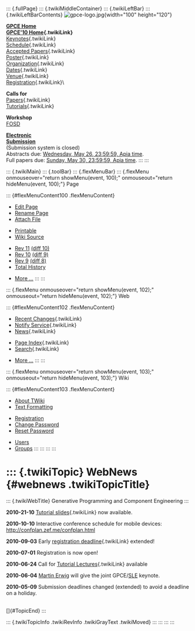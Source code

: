 ::: {.fullPage}
::: {.twikiMiddleContainer}
::: {.twikiLeftBar}
::: {.twikiLeftBarContents}
![gpce-logo.jpg](../pub/GPCE10/WebLeftBar/gpce-logo.jpg){width="100"
height="120"}

**[GPCE Home](http://program-transformation.org/Gpce)**\
**[GPCE\'10 Home](WebHome){.twikiLink}**\
[Keynotes](KeynoteSpeakers){.twikiLink}\
[Schedule](ConferenceProgram){.twikiLink}\
[Accepted Papers](AcceptedPapers){.twikiLink}\
[Poster](Poster){.twikiLink}\
[Organization](ConferenceOrganization){.twikiLink}\
[Dates](ImportantDates){.twikiLink}\
[Venue](ConferenceVenue){.twikiLink}\
[Registration](ConferenceRegistration){.twikiLink}\

**Calls for**\
[Papers](CallForPapers){.twikiLink}\
[Tutorials](CallForTutorials){.twikiLink}

**Workshop**\
[FOSD](http://www.infosun.fim.uni-passau.de/cl/staff/apel/FOSD2010/index.html)

**[Electronic\
Submission](http://www.easychair.org/conferences/?conf=gpce10)**\
(Submission system is closed)\
Abstracts due: [Wednesday, May 26, 23:59:59, Apia
time](http://www.timeanddate.com/worldclock/fixedtime.html?month=5&day=26&year=2010&hour=23&min=59&sec=59&p1=282).\
Full papers due: [Sunday, May 30, 23:59:59, Apia
time](http://www.timeanddate.com/worldclock/fixedtime.html?month=5&day=30&year=2010&hour=23&min=59&sec=59&p1=282).
:::
:::

::: {.twikiMain}
::: {.toolBar}
::: {.flexMenuBar}
::: {.flexMenu onmouseover="return showMenu(event, 100);" onmouseout="return hideMenu(event, 100);"}
Page

::: {#flexMenuContent100 .flexMenuContent}
-   [Edit
    Page](http://www.program-transformation.org/edit/GPCE10/WebNews?t=1536827535)
-   [Rename
    Page](http://www.program-transformation.org/rename/GPCE10/WebNews)
-   [Attach
    File](http://www.program-transformation.org/attach/GPCE10/WebNews)

<!-- -->

-   [Printable](http://www.program-transformation.org/view/GPCE10/WebNews?skin=print.pattern)
-   [Wiki
    Source](http://www.program-transformation.org/view/GPCE10/WebNews?skin=text&raw=on&contenttype=text/plain)

<!-- -->

-   [Rev
    11](http://www.program-transformation.org/view/GPCE10/WebNews?rev=1.11)
    [(diff 10)](http://www.program-transformation.org/rdiff/GPCE10/WebNews?rev1=1.11&rev2=1.10)
-   [Rev
    10](http://www.program-transformation.org/view/GPCE10/WebNews?rev=1.10)
    [(diff 9)](http://www.program-transformation.org/rdiff/GPCE10/WebNews?rev1=1.10&rev2=1.9)
-   [Rev
    9](http://www.program-transformation.org/view/GPCE10/WebNews?rev=1.9)
    [(diff 8)](http://www.program-transformation.org/rdiff/GPCE10/WebNews?rev1=1.9&rev2=1.8)
-   [Total
    History](http://www.program-transformation.org/rdiff/GPCE10/WebNews)

<!-- -->

-   [More
    \...](http://www.program-transformation.org/oops/GPCE10/WebNews?template=oopsmore&param1=1.11&param2=1.11)
:::
:::

::: {.flexMenu onmouseover="return showMenu(event, 102);" onmouseout="return hideMenu(event, 102);"}
Web

::: {#flexMenuContent102 .flexMenuContent}
-   [Recent Changes](WebChanges){.twikiLink}
-   [Notify Service](WebNotify){.twikiLink}
-   [News](WebNews){.twikiLink}

<!-- -->

-   [Page Index](WebIndex){.twikiLink}
-   [Search](WebSearch){.twikiLink}

<!-- -->

-   [More
    \...](http://www.program-transformation.org/oops/GPCE10/WebNews?template=oopsmore&param1=1.11&param2=1.11)
:::
:::

::: {.flexMenu onmouseover="return showMenu(event, 103);" onmouseout="return hideMenu(event, 103);"}
Wiki

::: {#flexMenuContent103 .flexMenuContent}
-   [About
    TWiki](http://www.program-transformation.org/view/TWiki/WebHome)
-   [Text
    Formatting](http://www.program-transformation.org/view/TWiki/TextFormattingRules)

<!-- -->

-   [Registration](http://www.program-transformation.org/view/TWiki/TWikiRegistration)
-   [Change
    Password](http://www.program-transformation.org/view/TWiki/ChangePassword)
-   [Reset
    Password](http://www.program-transformation.org/view/TWiki/ResetPassword)

<!-- -->

-   [Users](http://www.program-transformation.org/view/Main/TWikiUsers)
-   [Groups](http://www.program-transformation.org/view/Main/TWikiGroups)
:::
:::
:::
:::

::: {.twikiTopic}
WebNews {#webnews .twikiTopicTitle}
=======

::: {.twikiWebTitle}
Generative Programming and Component Engineering
:::

**2010-21-10** [Tutorial slides](ConferenceProgram){.twikiLink} now
available.

**2010-10-10** Interactive conference schedule for mobile devices:
<http://confplan.zef.me/confplan.html>

**2010-09-03** Early [registration
deadline](ConferenceRegistration){.twikiLink} extended!

**2010-07-01** Registration is now open!

**2010-06-24** Call for [Tutorial
Lectures](CallForTutorials){.twikiLink} available

**2010-06-04** [Martin Erwig](http://web.engr.oregonstate.edu/~erwig/)
will give the joint GPCE/[SLE](http://planet-sl.org/sle2010) keynote.

**2010-05-09** Submission deadlines changed (extended) to avoid a
deadline on a holiday.

\
[]{#TopicEnd}
:::

::: {.twikiTopicInfo .twikiRevInfo .twikiGrayText .twikiMoved}
:::
:::
:::
:::
